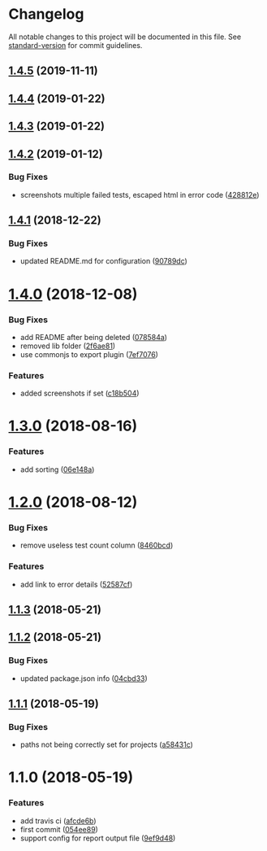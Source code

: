 # Changelog

All notable changes to this project will be documented in this file. See [standard-version](https://github.com/conventional-changelog/standard-version) for commit guidelines.


<a name="1.4.5"></a>
## [1.4.5](https://github.com/picuscreative/testcafe-reporter-html/compare/v1.4.4...v1.4.5) (2019-11-11)



<a name="1.4.4"></a>
## [1.4.4](https://github.com/picuscreative/testcafe-reporter-html/compare/v1.4.3...v1.4.4) (2019-01-22)



<a name="1.4.3"></a>
## [1.4.3](https://github.com/picuscreative/testcafe-reporter-html/compare/v1.4.2...v1.4.3) (2019-01-22)



<a name="1.4.2"></a>
## [1.4.2](https://github.com/picuscreative/testcafe-reporter-html/compare/v1.4.1...v1.4.2) (2019-01-12)


### Bug Fixes

* screenshots multiple failed tests, escaped html in error code ([428812e](https://github.com/picuscreative/testcafe-reporter-html/commit/428812e))



<a name="1.4.1"></a>
## [1.4.1](https://github.com/picuscreative/testcafe-reporter-html/compare/v1.4.0...v1.4.1) (2018-12-22)


### Bug Fixes

* updated README.md for configuration ([90789dc](https://github.com/picuscreative/testcafe-reporter-html/commit/90789dc))



<a name="1.4.0"></a>
# [1.4.0](https://github.com/picuscreative/testcafe-reporter-html/compare/v1.3.0...v1.4.0) (2018-12-08)


### Bug Fixes

* add README after being deleted ([078584a](https://github.com/picuscreative/testcafe-reporter-html/commit/078584a))
* removed lib folder ([2f6ae81](https://github.com/picuscreative/testcafe-reporter-html/commit/2f6ae81))
* use commonjs to export plugin ([7ef7076](https://github.com/picuscreative/testcafe-reporter-html/commit/7ef7076))


### Features

* added screenshots if set ([c18b504](https://github.com/picuscreative/testcafe-reporter-html/commit/c18b504))



<a name="1.3.0"></a>
# [1.3.0](https://github.com/picuscreative/testcafe-reporter-html/compare/v1.2.0...v1.3.0) (2018-08-16)


### Features

* add sorting ([06e148a](https://github.com/picuscreative/testcafe-reporter-html/commit/06e148a))



<a name="1.2.0"></a>
# [1.2.0](https://github.com/picuscreative/testcafe-reporter-html/compare/v1.1.3...v1.2.0) (2018-08-12)


### Bug Fixes

* remove useless test count column ([8460bcd](https://github.com/picuscreative/testcafe-reporter-html/commit/8460bcd))


### Features

* add link to error details ([52587cf](https://github.com/picuscreative/testcafe-reporter-html/commit/52587cf))



<a name="1.1.3"></a>
## [1.1.3](https://github.com/picuscreative/testcafe-reporter-html/compare/v1.1.2...v1.1.3) (2018-05-21)



<a name="1.1.2"></a>
## [1.1.2](https://github.com/picuscreative/testcafe-reporter-html/compare/v1.1.1...v1.1.2) (2018-05-21)


### Bug Fixes

* updated package.json info ([04cbd33](https://github.com/picuscreative/testcafe-reporter-html/commit/04cbd33))



<a name="1.1.1"></a>
## [1.1.1](https://github.com/picuscreative/testcafe-reporter-html/compare/v1.1.0...v1.1.1) (2018-05-19)


### Bug Fixes

* paths not being correctly set for projects ([a58431c](https://github.com/picuscreative/testcafe-reporter-html/commit/a58431c))



<a name="1.1.0"></a>
# 1.1.0 (2018-05-19)


### Features

* add travis ci ([afcde6b](https://github.com/picuscreative/testcafe-reporter-html/commit/afcde6b))
* first commit ([054ee89](https://github.com/picuscreative/testcafe-reporter-html/commit/054ee89))
* support config for report output file ([9ef9d48](https://github.com/picuscreative/testcafe-reporter-html/commit/9ef9d48))
